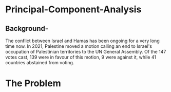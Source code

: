 # Principal-Component-Analysis
## Background-
The conflict between Israel and Hamas has been ongoing for a very long time now. In 2021, Palestine moved a motion calling an end to Israel's occupation of Palestinian territories to the UN General Assembly. Of the 147 votes cast, 139 were in favour of this motion, 9 were against it, while 41 countries abstained from voting.

# The Problem

